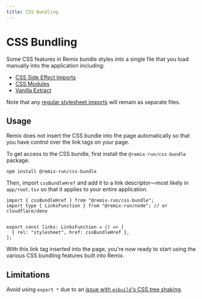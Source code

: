 ```yaml
---
title: CSS Bundling
---
```


# CSS Bundling

Some CSS features in Remix bundle styles into a single file that you load manually into the application including:

- [CSS Side Effect Imports][css-side-effect-imports]
- [CSS Modules][css-modules]
- [Vanilla Extract][vanilla-extract]

Note that any [regular stylesheet imports][regular-stylesheet-imports] will remain as separate files.

## Usage

Remix does not insert the CSS bundle into the page automatically so that you have control over the link tags on your page.

To get access to the CSS bundle, first install the `@remix-run/css-bundle` package.

```shellscript nonumber
npm install @remix-run/css-bundle
```

Then, import `cssBundleHref` and add it to a link descriptor—most likely in `app/root.tsx` so that it applies to your entire application.

```tsx filename=app/root.tsx
import { cssBundleHref } from "@remix-run/css-bundle";
import type { LinksFunction } from "@remix-run/node"; // or cloudflare/deno


export const links: LinksFunction = () => [
  { rel: "stylesheet", href: cssBundleHref },
];
```

With this link tag inserted into the page, you're now ready to start using the various CSS bundling features built into Remix.

## Limitations

Avoid using `export *` due to an [issue with `esbuild`'s CSS tree shaking][esbuild-css-tree-shaking-issue].

[esbuild-css-tree-shaking-issue]: https://github.com/evanw/esbuild/issues/1370
[css-side-effect-imports]: ./css-imports
[css-modules]: ./css-modules
[vanilla-extract]: ./vanilla-extract
[regular-stylesheet-imports]: ./css
